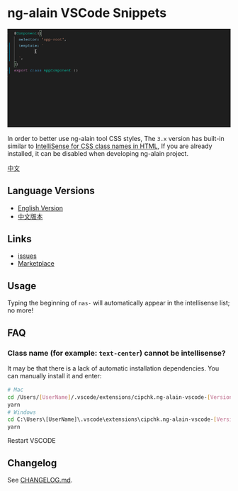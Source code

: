 # ng-alain VSCode Snippets

![Plugin in action](help.gif)

In order to better use ng-alain tool CSS styles, The `3.x` version has built-in similar to [IntelliSense for CSS class names in HTML](https://marketplace.visualstudio.com/items?itemName=Zignd.html-css-class-completion), If you are already installed, it can be disabled when developing ng-alain project.

[中文](README.zh-CN.md)

## Language Versions

- [English Version](https://marketplace.visualstudio.com/items?itemName=cipchk.ng-alain-vscode)
- [中文版本](https://marketplace.visualstudio.com/items?itemName=cipchk.ng-alain-vscode-zh-CN)

## Links

- [issues](https://github.com/cipchk/ng-alain-vscode/issues)
- [Marketplace](https://marketplace.visualstudio.com/items?itemName=cipchk.ng-alain-vscode)

## Usage

Typing the beginning of `nas-` will automatically appear in the intellisense list; no more!

## FAQ

### Class name (for example: `text-center`) cannot be intellisense?

It may be that there is a lack of automatic installation dependencies. You can manually install it and enter:

```bash
# Mac
cd /Users/[UserName]/.vscode/extensions/cipchk.ng-alain-vscode-[Version]/
yarn
# Windows
cd C:\Users\[UserName]\.vscode\extensions\cipchk.ng-alain-vscode-[Version]\
yarn
```

Restart VSCODE

## Changelog

See [CHANGELOG.md](CHANGELOG.md).
